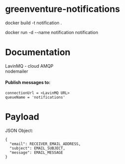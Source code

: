 # greenventure-notifications
docker build -t notification .                                                    

docker run -d --name notification notification

# Documentation
LavinMQ - cloud AMQP <br>
nodemailer

#### Publish messages to:
```
connectionUrl = <LavinMQ URL>
queueName = 'notifications'
```

# Payload
JSON Object:
```
{
  "email": RECEIVER_EMAIL_ADDRESS,
  "subject": EMAIL_SUBJECT,
  "message": EMAIL_MESSAGE
}
```
